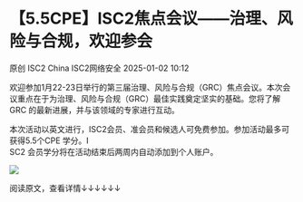 #  【5.5CPE】ISC2焦点会议——治理、风险与合规，欢迎参会   
原创 ISC2 China  ISC2网络安全   2025-01-02 10:12  
  
欢迎参加1月22-23日举行的第三届治理、风险与合规（GRC）焦点会议。本次会议重点在于为治理、风险与合规（GRC）最佳实践奠定坚实的基础。您将了解 GRC 的最新进展，并与该领域的专家进行互动。  
  
本次活动以英文进行，ISC2会员、准会员和候选人可免费参加。参加活动最多可获得5.5个CPE 学分。I  
SC2 会员学分将在活动结束后两周内自动添加到个人账户。  
  
![](https://mmbiz.qpic.cn/sz_mmbiz_jpg/KhiaYG4X2vulIYpL0GnbiavVCrlacJZJlZYkqolxSnZMLm4zKjwjvRQibjn4Gzn6ETgenAOawVTRVd4SpEibaF5ibfA/640?wx_fmt=jpeg&from=appmsg "")  
  
阅读原文，查看详情↓↓↓↓↓↓  
  
